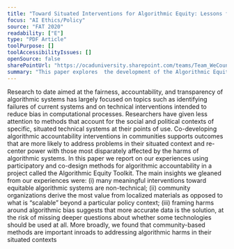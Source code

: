 ```yaml
---
title: "Toward Situated Interventions for Algorithmic Equity: Lessons from the Field"
focus: "AI Ethics/Policy"
source: "FAT 2020"
readability: ["E"]
type: "PDF Article"
toolPurpose: []
toolAccessibilityIssues: []
openSource: false
sharePointUrl: "https://ocaduniversity.sharepoint.com/teams/Team_WeCount/Shared%20Documents/Resources%20and%20Tools/Literature%20(curated)/Toward%20Situated%20Interventions%20for%20Algorithmic%20Equity-Lessons%20from%20the%20Field.pdf"
summary: "This paper explores  the development of the Algorithmic Equity Toolkit for the practice of situated investigations into fairness, accountability and transparency in algorithmic systems.  "
---
```

Research to date aimed at the fairness, accountability, and transparency of algorithmic systems has largely focused on topics such as identifying failures of current systems and on technical interventions intended to reduce bias in computational processes. Researchers have given less attention to methods that account for the social and political contexts of specific, situated technical systems at their points of use. Co-developing algorithmic accountability interventions in communities supports outcomes that are more likely to address problems in their situated context and re-center power with those most disparately affected by the harms of algorithmic systems. In this paper we report on our experiences using participatory and co-design methods for algorithmic accountability in a project called the Algorithmic Equity Toolkit. The main insights we gleaned from our experiences were: (i) many meaningful interventions toward equitable algorithmic systems are non-technical; (ii) community organizations derive the most value from localized materials as opposed to what is “scalable” beyond a particular policy context; (iii) framing harms around algorithmic bias suggests that more accurate data is the solution, at the risk of missing deeper questions about whether some technologies should be used at all. More broadly, we found that community-based methods are important inroads to addressing algorithmic harms in their situated contexts
